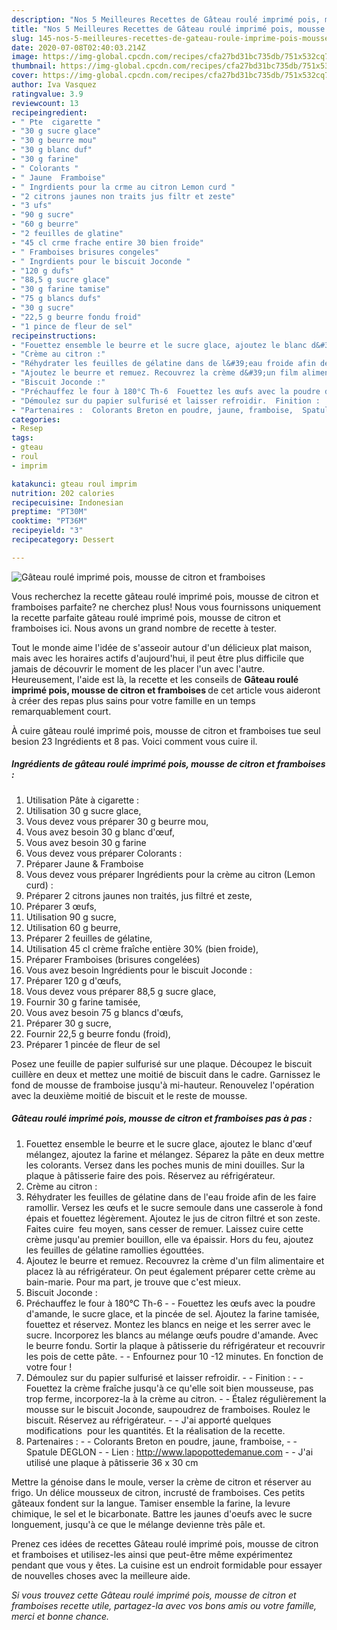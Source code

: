 ```yaml
---
description: "Nos 5 Meilleures Recettes de Gâteau roulé imprimé pois, mousse de citron et framboises"
title: "Nos 5 Meilleures Recettes de Gâteau roulé imprimé pois, mousse de citron et framboises"
slug: 145-nos-5-meilleures-recettes-de-gateau-roule-imprime-pois-mousse-de-citron-et-framboises
date: 2020-07-08T02:40:03.214Z
image: https://img-global.cpcdn.com/recipes/cfa27bd31bc735db/751x532cq70/gateau-roule-imprime-pois-mousse-de-citron-et-framboises-photo-principale-de-la-recette.jpg
thumbnail: https://img-global.cpcdn.com/recipes/cfa27bd31bc735db/751x532cq70/gateau-roule-imprime-pois-mousse-de-citron-et-framboises-photo-principale-de-la-recette.jpg
cover: https://img-global.cpcdn.com/recipes/cfa27bd31bc735db/751x532cq70/gateau-roule-imprime-pois-mousse-de-citron-et-framboises-photo-principale-de-la-recette.jpg
author: Iva Vasquez
ratingvalue: 3.9
reviewcount: 13
recipeingredient:
- " Pte  cigarette "
- "30 g sucre glace"
- "30 g beurre mou"
- "30 g blanc duf"
- "30 g farine"
- " Colorants "
- " Jaune  Framboise"
- " Ingrdients pour la crme au citron Lemon curd "
- "2 citrons jaunes non traits jus filtr et zeste"
- "3 ufs"
- "90 g sucre"
- "60 g beurre"
- "2 feuilles de glatine"
- "45 cl crme frache entire 30 bien froide"
- " Framboises brisures congeles"
- " Ingrdients pour le biscuit Joconde "
- "120 g dufs"
- "88,5 g sucre glace"
- "30 g farine tamise"
- "75 g blancs dufs"
- "30 g sucre"
- "22,5 g beurre fondu froid"
- "1 pince de fleur de sel"
recipeinstructions:
- "Fouettez ensemble le beurre et le sucre glace, ajoutez le blanc d&#39;œuf mélangez, ajoutez la farine et mélangez. Séparez la pâte en deux mettre les colorants. Versez dans les poches munis de mini douilles. Sur la plaque à pâtisserie faire des pois. Réservez au réfrigérateur."
- "Crème au citron :"
- "Réhydrater les feuilles de gélatine dans de l&#39;eau froide afin de les faire ramollir. Versez les œufs et le sucre semoule dans une casserole à fond épais et fouettez légèrement. Ajoutez le jus de citron filtré et son zeste. Faites cuire  feu moyen, sans cesser de remuer. Laissez cuire cette crème jusqu&#39;au premier bouillon, elle va épaissir. Hors du feu, ajoutez les feuilles de gélatine ramollies égouttées."
- "Ajoutez le beurre et remuez. Recouvrez la crème d&#39;un film alimentaire et placez là au réfrigérateur. On peut également préparer cette crème au bain-marie. Pour ma part, je trouve que c&#39;est mieux."
- "Biscuit Joconde :"
- "Préchauffez le four à 180°C Th-6  Fouettez les œufs avec la poudre d&#39;amande, le sucre glace, et la pincée de sel. Ajoutez la farine tamisée, fouettez et réservez. Montez les blancs en neige et les serrer avec le sucre. Incorporez les blancs au mélange œufs poudre d&#39;amande. Avec le beurre fondu. Sortir la plaque à pâtisserie du réfrigérateur et recouvrir les pois de cette pâte.  Enfournez pour 10 -12 minutes. En fonction de votre four !"
- "Démoulez sur du papier sulfurisé et laisser refroidir.  Finition :  Fouettez la crème fraîche jusqu&#39;à ce qu&#39;elle soit bien mousseuse, pas trop ferme, incorporez-la à la crème au citron.  Étalez régulièrement la mousse sur le biscuit Joconde, saupoudrez de framboises. Roulez le biscuit. Réservez au réfrigérateur.  J&#39;ai apporté quelques modifications  pour les quantités. Et la réalisation de la recette."
- "Partenaires :  Colorants Breton en poudre, jaune, framboise,  Spatule DEGLON  Lien : http://www.lapopottedemanue.com  J&#39;ai utilisé une plaque à pâtisserie 36 x 30 cm"
categories:
- Resep
tags:
- gteau
- roul
- imprim

katakunci: gteau roul imprim 
nutrition: 202 calories
recipecuisine: Indonesian
preptime: "PT30M"
cooktime: "PT36M"
recipeyield: "3"
recipecategory: Dessert

---
```



![Gâteau roulé imprimé pois, mousse de citron et framboises](https://img-global.cpcdn.com/recipes/cfa27bd31bc735db/751x532cq70/gateau-roule-imprime-pois-mousse-de-citron-et-framboises-photo-principale-de-la-recette.jpg)

Vous recherchez la recette gâteau roulé imprimé pois, mousse de citron et framboises parfaite? ne cherchez plus! Nous vous fournissons uniquement la recette parfaite gâteau roulé imprimé pois, mousse de citron et framboises ici. Nous avons un grand nombre de recette à tester.

Tout le monde aime l'idée de s'asseoir autour d'un délicieux plat maison, mais avec les horaires actifs d'aujourd'hui, il peut être plus difficile que jamais de découvrir le moment de les placer l'un avec l'autre. Heureusement, l'aide est là, la recette et les conseils de <strong> Gâteau roulé imprimé pois, mousse de citron et framboises </strong> de cet article vous aideront à créer des repas plus sains pour votre famille en un temps remarquablement court.

<!--inarticleads1-->

À cuire gâteau roulé imprimé pois, mousse de citron et framboises tue seul besion 23 Ingrédients et 8 pas. Voici comment vous cuire il.

##### Ingrédients de gâteau roulé imprimé pois, mousse de citron et framboises :

1. Utilisation  Pâte à cigarette :
1. Utilisation 30 g sucre glace,
1. Vous devez vous préparer 30 g beurre mou,
1. Vous avez besoin 30 g blanc d&#39;œuf,
1. Vous avez besoin 30 g farine
1. Vous devez vous préparer  Colorants :
1. Préparer  Jaune &amp; Framboise
1. Vous devez vous préparer  Ingrédients pour la crème au citron (Lemon curd) :
1. Préparer 2 citrons jaunes non traités, jus filtré et zeste,
1. Préparer 3 œufs,
1. Utilisation 90 g sucre,
1. Utilisation 60 g beurre,
1. Préparer 2 feuilles de gélatine,
1. Utilisation 45 cl crème fraîche entière 30% (bien froide),
1. Préparer  Framboises (brisures congelées)
1. Vous avez besoin  Ingrédients pour le biscuit Joconde :
1. Préparer 120 g d&#39;œufs,
1. Vous devez vous préparer 88,5 g sucre glace,
1. Fournir 30 g farine tamisée,
1. Vous avez besoin 75 g blancs d&#39;œufs,
1. Préparer 30 g sucre,
1. Fournir 22,5 g beurre fondu (froid),
1. Préparer 1 pincée de fleur de sel


Posez une feuille de papier sulfurisé sur une plaque. Découpez le biscuit cuillère en deux et mettez une moitié de biscuit dans le cadre. Garnissez le fond de mousse de framboise jusqu&#39;à mi-hauteur. Renouvelez l&#39;opération avec la deuxième moitié de biscuit et le reste de mousse. 

<!--inarticleads2-->

##### Gâteau roulé imprimé pois, mousse de citron et framboises pas à pas :

1. Fouettez ensemble le beurre et le sucre glace, ajoutez le blanc d&#39;œuf mélangez, ajoutez la farine et mélangez. Séparez la pâte en deux mettre les colorants. Versez dans les poches munis de mini douilles. Sur la plaque à pâtisserie faire des pois. Réservez au réfrigérateur.
1. Crème au citron :
1. Réhydrater les feuilles de gélatine dans de l&#39;eau froide afin de les faire ramollir. Versez les œufs et le sucre semoule dans une casserole à fond épais et fouettez légèrement. Ajoutez le jus de citron filtré et son zeste. Faites cuire  feu moyen, sans cesser de remuer. Laissez cuire cette crème jusqu&#39;au premier bouillon, elle va épaissir. Hors du feu, ajoutez les feuilles de gélatine ramollies égouttées.
1. Ajoutez le beurre et remuez. Recouvrez la crème d&#39;un film alimentaire et placez là au réfrigérateur. On peut également préparer cette crème au bain-marie. Pour ma part, je trouve que c&#39;est mieux.
1. Biscuit Joconde :
1. Préchauffez le four à 180°C Th-6 -  - Fouettez les œufs avec la poudre d&#39;amande, le sucre glace, et la pincée de sel. Ajoutez la farine tamisée, fouettez et réservez. Montez les blancs en neige et les serrer avec le sucre. Incorporez les blancs au mélange œufs poudre d&#39;amande. Avec le beurre fondu. Sortir la plaque à pâtisserie du réfrigérateur et recouvrir les pois de cette pâte. -  - Enfournez pour 10 -12 minutes. En fonction de votre four !
1. Démoulez sur du papier sulfurisé et laisser refroidir. -  - Finition : -  - Fouettez la crème fraîche jusqu&#39;à ce qu&#39;elle soit bien mousseuse, pas trop ferme, incorporez-la à la crème au citron. -  - Étalez régulièrement la mousse sur le biscuit Joconde, saupoudrez de framboises. Roulez le biscuit. Réservez au réfrigérateur. -  - J&#39;ai apporté quelques modifications  pour les quantités. Et la réalisation de la recette.
1. Partenaires : -  - Colorants Breton en poudre, jaune, framboise, -  - Spatule DEGLON -  - Lien : http://www.lapopottedemanue.com -  - J&#39;ai utilisé une plaque à pâtisserie 36 x 30 cm


Mettre la génoise dans le moule, verser la crème de citron et réserver au frigo. Un délice mousseux de citron, incrusté de framboises. Ces petits gâteaux fondent sur la langue. Tamiser ensemble la farine, la levure chimique, le sel et le bicarbonate. Battre les jaunes d&#39;oeufs avec le sucre longuement, jusqu&#39;à ce que le mélange devienne très pâle et. 

<!--inarticleads1-->

<p>
Prenez ces idées de recettes Gâteau roulé imprimé pois, mousse de citron et framboises et utilisez-les ainsi que peut-être même expérimentez pendant que vous y êtes. La cuisine est un endroit formidable pour essayer de nouvelles choses avec la meilleure aide.
</p>

<p>
<i>Si vous trouvez cette Gâteau roulé imprimé pois, mousse de citron et framboises recette utile, partagez-la avec vos bons amis ou votre famille, merci et bonne chance.</i>
</p>
